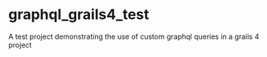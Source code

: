 # graphql_grails4_test
A test project demonstrating the use of custom graphql queries in a grails 4 project
